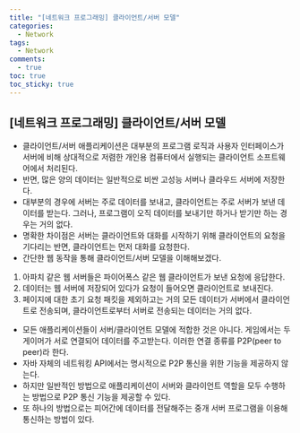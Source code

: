 ```yaml
---
title: "[네트워크 프로그래밍] 클라이언트/서버 모델"
categories:
  - Network
tags:
  - Network
comments:
  - true
toc: true
toc_sticky: true
---
```

## [네트워크 프로그래밍] 클라이언트/서버 모델
* 클라이언트/서버 애플리케이션은 대부분의 프로그램 로직과 사용자 인터페이스가 서버에 비해 상대적으로 저렴한 개인용 컴퓨터에서 실행되는 클라이언트 소프트웨어에서 처리된다.
* 반면, 많은 양의 데이터는 일반적으로 비싼 고성능 서버나 클라우드 서버에 저장한다.
* 대부분의 경우에 서버는 주로 데이터를 보내고, 클라이언트는 주로 서버가 보낸 데이터를 받는다. 그러나, 프로그램이 오직 데이터를 보내기만 하거나 받기만 하는 경우는 거의 없다.
* 명확한 차이점은 서버는 클라이언트와 대화를 시작하기 위해 클라이언트의 요청을 기다리는 반면, 클라이언트는 먼저 대화를 요청한다.
* 간단한 웹 동작을 통해 클라이언트/서버 모델을 이해해보겠다.
1. 아파치 같은 웹 서버들은 파이어폭스 같은 웹 클라이언트가 보낸 요청에 응답한다.
2. 데이터는 웹 서버에 저장되어 있다가 요청이 들어오면 클라이언트로 보내진다.
3. 페이지에 대한 초기 요청 패킷을 제외하고는 거의 모든 데이터가 서버에서 클라이언트로 전송되며, 클라이언트로부터 서버로 전송되는 데이터는 거의 없다.

* 모든 애플리케이션들이 서버/클라이언트 모델에 적합한 것은 아니다. 게임에서는 두 게이머가 서로 연결되어 데이터를 주고받는다. 이러한 연결 종류를 P2P(peer to peer)라 한다.
* 자바 자체의 네트워킹 API에서는 명시적으로 P2P 통신을 위한 기능을 제공하지 않는다. 
* 하지만 일반적인 방법으로 애플리케이션이 서버와 클라이언트 역할을 모두 수행하는 방법으로 P2P 통신 기능을 제공할 수 있다.
* 또 하나의 방법으로는 피어간에 데이터를 전달해주는 중개 서버 프로그램을 이용해 통신하는 방법이 있다.

